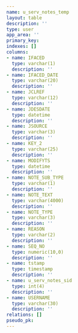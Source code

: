 ```yaml
---
name: u_serv_notes_temp
layout: table
description: ''
type: user
app_area: ''
primary_key: 
indexes: []
columns:
- name: IFACED
  type: varchar(1)
  description: ''
- name: IFACED_DATE
  type: varchar(20)
  description: ''
- name: JCLREF
  type: varchar(12)
  description: ''
- name: JDESDATE
  type: datetime
  description: ''
- name: JSOURCE
  type: varchar(3)
  description: ''
- name: KEY_2
  type: varchar(25)
  description: ''
- name: MODIFYTS
  type: datetime
  description: ''
- name: NOTE_SUB_TYPE
  type: varchar(1)
  description: ''
- name: NOTE_TEXT
  type: varchar(4000)
  description: ''
- name: NOTE_TYPE
  type: varchar(3)
  description: ''
- name: REASON
  type: varchar(2)
  description: ''
- name: SEQ_NO
  type: numeric(10,0)
  description: ''
- name: tstamp
  type: timestamp
  description: ''
- name: u_serv_notes_sid
  type: int(4)
  description: ''
- name: USERNAME
  type: varchar(30)
  description: ''
relations: []
pseudo_pk: 
---
```


